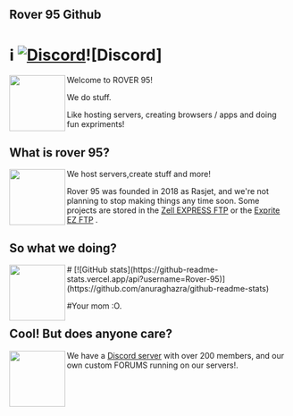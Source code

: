 ## Rover 95 Github
# ℹ [![Discord](https://img.shields.io/discord/974363818543173692?color=5865f2&label=chat&logo=discord&logoColor=7289da)](https://discord.com/invite/MvWbN9puAx)![Discord]
[<img align="left" height="100" src="https://zell.vercel.app/resource/images/rover95l.png">](https://rover95.vercel.app/)

Welcome to ROVER 95!

We do stuff.

Like hosting servers, creating browsers / apps and doing fun expriments!

## What is rover 95?
<img align="left" height="100" src="https://zell.vercel.app/resource/images/rover95l.png">

We host servers,create stuff and more!

Rover 95 was founded in 2018 as Rasjet, and we're not planning to stop making things any time soon. Some projects are stored in the [Zell EXPRESS FTP](https://zell.vercel.app) or the [Exprite EZ FTP](https://exprite.vercel.app) .

## So what we doing?
<img align="left" height="100" src="https://zell.vercel.app/resource/images/rover95l.png">
# [![GitHub stats](https://github-readme-stats.vercel.app/api?username=Rover-95)](https://github.com/anuraghazra/github-readme-stats)



#Your mom :O.

## Cool! But does anyone care?
<img align="left" height="100" src="https://zell.vercel.app/resource/images/rover95l.png">

We have a [Discord server](https://discord.com/invite/MvWbN9puAx) with over 200 members, and our own custom FORUMS running on our servers!.

